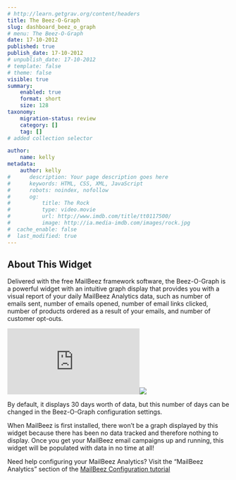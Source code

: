 ```yaml
---
# http://learn.getgrav.org/content/headers
title: The Beez-O-Graph
slug: dashboard_beez_o_graph
# menu: The Beez-O-Graph
date: 17-10-2012
published: true
publish_date: 17-10-2012
# unpublish_date: 17-10-2012
# template: false
# theme: false
visible: true
summary:
    enabled: true
    format: short
    size: 128
taxonomy:
    migration-status: review
    category: []
    tag: []
# added collection selector

author:
    name: kelly
metadata:
    author: kelly
#      description: Your page description goes here
#      keywords: HTML, CSS, XML, JavaScript
#      robots: noindex, nofollow
#      og:
#          title: The Rock
#          type: video.movie
#          url: http://www.imdb.com/title/tt0117500/
#          image: http://ia.media-imdb.com/images/rock.jpg
#  cache_enable: false
#  last_modified: true
---
```


## About This Widget

Delivered with the free MailBeez framework software, the Beez-O-Graph is a powerful widget with an intuitive graph display that provides you with a visual report of your daily MailBeez Analytics data, such as number of emails sent, number of emails opened, number of email links clicked, number of products ordered as a result of your emails, and number of customer opt-outs.

[![](http://localhost/wordpress_mailbeez_EOL/wp-content/themes/awake/lib/scripts/timthumb/thumb.php?src=http://www.mailbeez.com/images/doc/getting_started/beezograph.png&w=270&h=116&zc=1&q=100 "Beez-O-Graph")](http://www.mailbeez.com/images/doc/getting_started/beezograph.png "Beez-O-Graph")![](http://localhost/wordpress_mailbeez_EOL/wp-content/themes/awake/images/shortcodes/image_shadow.png)

 By default, it displays 30 days worth of data, but this number of days can be changed in the Beez-O-Graph configuration settings.

When MailBeez is first installed, there won’t be a graph displayed by this widget because there has been no data tracked and therefore nothing to display. Once you get your MailBeez email campaigns up and running, this widget will be populated with data in no time at all!

Need help configuring your MailBeez Analytics? Visit the “MailBeez Analytics” section of the [MailBeez Configuration tutorial](http://www.mailbeez.com/documentation/tutorials/mailbeez-comprehensive-configuration-tutorial/)  
  
